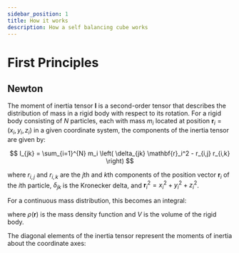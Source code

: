 ```yaml
---
sidebar_position: 1
title: How it works
description: How a self balancing cube works
---
```


# First Principles

## Newton

The moment of inertia tensor $\mathbf{I}$ is a second-order tensor that describes the distribution of mass in a rigid body with respect to its rotation.
For a rigid body consisting of $N$ particles, each with mass $m_i$ located at position $\mathbf{r}_i = (x_i, y_i, z_i)$ in a given coordinate system, the components of the inertia tensor are given by:

$$
I_{jk} = \sum_{i=1}^{N} m_i \left( \delta_{jk} \mathbf{r}_i^2 - r_{i,j} r_{i,k} \right)
$$

where $r_{i,j}$ and $r_{i,k}$ are the $j$th and $k$th components of the position vector $\mathbf{r}_i$ of the $i$th particle, $\delta_{jk}$ is the Kronecker delta, and $\mathbf{r}_i^2 = x_i^2 + y_i^2 + z_i^2$.

For a continuous mass distribution, this becomes an integral:

<!-- && -->
<!-- I_{jk} = \int_V \rho(\mathbf{r}) \left( \delta_{jk} \mathbf{r}^2 - r_j r_k \right) dV -->
<!-- && -->

where $\rho(\mathbf{r})$ is the mass density function and $V$ is the volume of the rigid body.

The diagonal elements of the inertia tensor represent the moments of inertia about the coordinate axes:

<!-- && -->
<!-- I_{xx} = \int_V \rho(\mathbf{r}) (y^2 + z^2) \, dV -->
<!-- && -->
<!-- && -->
<!-- I_{yy} = \int_V \rho(\mathbf{r}) (x^2 + z^2) \, dV -->
<!-- && -->
<!-- && -->
<!-- I_{zz} = \int_V \rho(\mathbf{r}) (x^2 + y^2) \, dV -->
<!-- && -->

<!-- The off-diagonal elements are the products of inertia: -->

<!-- && -->
<!-- I_{xy} = I_{yx} = -\int_V \rho(\mathbf{r}) x y \, dV -->
<!-- && -->
<!-- && -->
<!-- I_{xz} = I_{zx} = -\int_V \rho(\mathbf{r}) x z \, dV -->
<!-- && -->
<!-- && -->
<!-- I_{yz} = I_{zy} = -\int_V \rho(\mathbf{r}) y z \, dV -->
<!-- && -->

<!-- Thus, the inertia tensor $\mathbf{I}$ can be written in matrix form as: -->

<!-- && -->
<!-- \mathbf{I} = \begin{pmatrix} -->
<!-- I_{xx} & I_{xy} & I_{xz} \\ -->
<!-- I_{yx} & I_{yy} & I_{yz} \\ -->
<!-- I_{zx} & I_{zy} & I_{zz} -->
<!-- \end{pmatrix} -->
<!-- && -->
